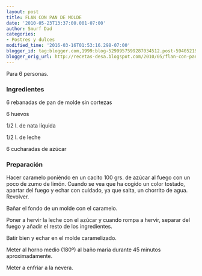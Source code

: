 ```yaml
---
layout: post
title: FLAN CON PAN DE MOLDE
date: '2010-05-23T13:37:00.001-07:00'
author: Smurf Dad
categories:
- Postres y dulces
modified_time: '2016-03-16T01:53:16.298-07:00'
blogger_id: tag:blogger.com,1999:blog-5299957599287034512.post-5940521926451564738
blogger_orig_url: http://recetas-desa.blogspot.com/2010/05/flan-con-pan-de-molde.html
---
```


Para 6 personas.

<a name='more'></a>

<h3>Ingredientes</h3>

6 rebanadas de pan de molde sin cortezas

6 huevos

1/2 l. de nata l&iacute;quida

1/2 l. de leche

6 cucharadas de az&uacute;car

<h3>Preparaci&oacute;n</h3>

Hacer caramelo poni&eacute;ndo en un cacito 100 grs. de az&uacute;car al fuego con un poco de zumo de lim&oacute;n. Cuando se vea que ha cogido un color tostado, apartar del fuego y echar con cuidado, ya que salta, un chorrito de agua. Revolver.

Ba&ntilde;ar el fondo de un molde con el caramelo.

Poner a hervir la leche con el az&uacute;car y cuando rompa a hervir, separar del fuego y a&ntilde;adir el resto de los ingredientes.

Batir bien y echar en el molde caramelizado.

Meter al horno medio (180&ordm;) al ba&ntilde;o mar&iacute;a durante 45 minutos aproximadamente.

Meter a enfriar a la nevera.


